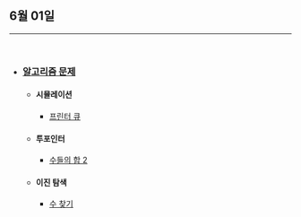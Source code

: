 ## 6월 01일


***

<br>

* ### __[알고리즘 문제](https://github.com/CureLatte/Bae_joonHub.git)__
  * #### 시뮬레이션
    * [프린터 큐](https://github.com/CureLatte/Bae_joonHub/tree/main/%EB%B0%B1%EC%A4%80/Silver/1966.%E2%80%85%ED%94%84%EB%A6%B0%ED%84%B0%E2%80%85%ED%81%90)
  * #### 투포인터
    * [수들의 합 2](https://github.com/CureLatte/Bae_joonHub/tree/main/%EB%B0%B1%EC%A4%80/Silver/2003.%E2%80%85%EC%88%98%EB%93%A4%EC%9D%98%E2%80%85%ED%95%A9%E2%80%852)
  * #### 이진 탐색
    * [수 찾기](https://github.com/CureLatte/Bae_joonHub/tree/main/%EB%B0%B1%EC%A4%80/Silver/1920.%E2%80%85%EC%88%98%E2%80%85%EC%B0%BE%EA%B8%B0)